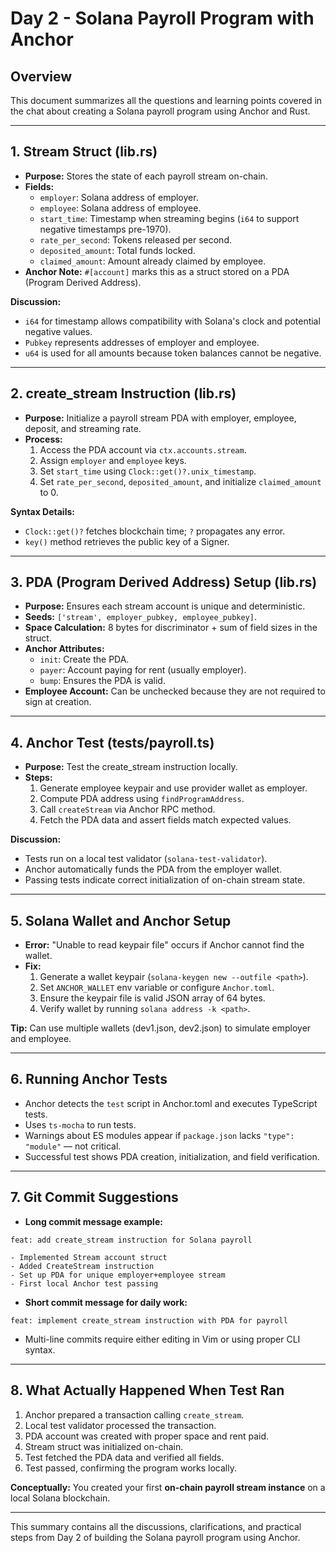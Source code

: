 # Day 2 - Solana Payroll Program with Anchor

## Overview
This document summarizes all the questions and learning points covered in the chat about creating a Solana payroll program using Anchor and Rust.

---

## 1. Stream Struct (lib.rs)
- **Purpose:** Stores the state of each payroll stream on-chain.
- **Fields:**
  - `employer`: Solana address of employer.
  - `employee`: Solana address of employee.
  - `start_time`: Timestamp when streaming begins (`i64` to support negative timestamps pre-1970).
  - `rate_per_second`: Tokens released per second.
  - `deposited_amount`: Total funds locked.
  - `claimed_amount`: Amount already claimed by employee.
- **Anchor Note:** `#[account]` marks this as a struct stored on a PDA (Program Derived Address).

**Discussion:**
- `i64` for timestamp allows compatibility with Solana's clock and potential negative values.
- `Pubkey` represents addresses of employer and employee.
- `u64` is used for all amounts because token balances cannot be negative.

---

## 2. create_stream Instruction (lib.rs)
- **Purpose:** Initialize a payroll stream PDA with employer, employee, deposit, and streaming rate.
- **Process:**
  1. Access the PDA account via `ctx.accounts.stream`.
  2. Assign `employer` and `employee` keys.
  3. Set `start_time` using `Clock::get()?.unix_timestamp`.
  4. Set `rate_per_second`, `deposited_amount`, and initialize `claimed_amount` to 0.

**Syntax Details:**
- `Clock::get()?` fetches blockchain time; `?` propagates any error.
- `key()` method retrieves the public key of a Signer.

---

## 3. PDA (Program Derived Address) Setup (lib.rs)
- **Purpose:** Ensures each stream account is unique and deterministic.
- **Seeds:** `['stream', employer_pubkey, employee_pubkey]`.
- **Space Calculation:** 8 bytes for discriminator + sum of field sizes in the struct.
- **Anchor Attributes:**
  - `init`: Create the PDA.
  - `payer`: Account paying for rent (usually employer).
  - `bump`: Ensures the PDA is valid.
- **Employee Account:** Can be unchecked because they are not required to sign at creation.

---

## 4. Anchor Test (tests/payroll.ts)
- **Purpose:** Test the create_stream instruction locally.
- **Steps:**
  1. Generate employee keypair and use provider wallet as employer.
  2. Compute PDA address using `findProgramAddress`.
  3. Call `createStream` via Anchor RPC method.
  4. Fetch the PDA data and assert fields match expected values.

**Discussion:**
- Tests run on a local test validator (`solana-test-validator`).
- Anchor automatically funds the PDA from the employer wallet.
- Passing tests indicate correct initialization of on-chain stream state.

---

## 5. Solana Wallet and Anchor Setup
- **Error:** "Unable to read keypair file" occurs if Anchor cannot find the wallet.
- **Fix:**
  1. Generate a wallet keypair (`solana-keygen new --outfile <path>`).
  2. Set `ANCHOR_WALLET` env variable or configure `Anchor.toml`.
  3. Ensure the keypair file is valid JSON array of 64 bytes.
  4. Verify wallet by running `solana address -k <path>`.

**Tip:** Can use multiple wallets (dev1.json, dev2.json) to simulate employer and employee.

---

## 6. Running Anchor Tests
- Anchor detects the `test` script in Anchor.toml and executes TypeScript tests.
- Uses `ts-mocha` to run tests.
- Warnings about ES modules appear if `package.json` lacks `"type": "module"` — not critical.
- Successful test shows PDA creation, initialization, and field verification.

---

## 7. Git Commit Suggestions
- **Long commit message example:**
```
feat: add create_stream instruction for Solana payroll

- Implemented Stream account struct
- Added CreateStream instruction
- Set up PDA for unique employer+employee stream
- First local Anchor test passing
```
- **Short commit message for daily work:**
```
feat: implement create_stream instruction with PDA for payroll
```
- Multi-line commits require either editing in Vim or using proper CLI syntax.

---

## 8. What Actually Happened When Test Ran
1. Anchor prepared a transaction calling `create_stream`.
2. Local test validator processed the transaction.
3. PDA account was created with proper space and rent paid.
4. Stream struct was initialized on-chain.
5. Test fetched the PDA data and verified all fields.
6. Test passed, confirming the program works locally.

**Conceptually:** You created your first **on-chain payroll stream instance** on a local Solana blockchain.

---

This summary contains all the discussions, clarifications, and practical steps from Day 2 of building the Solana payroll program using Anchor.


